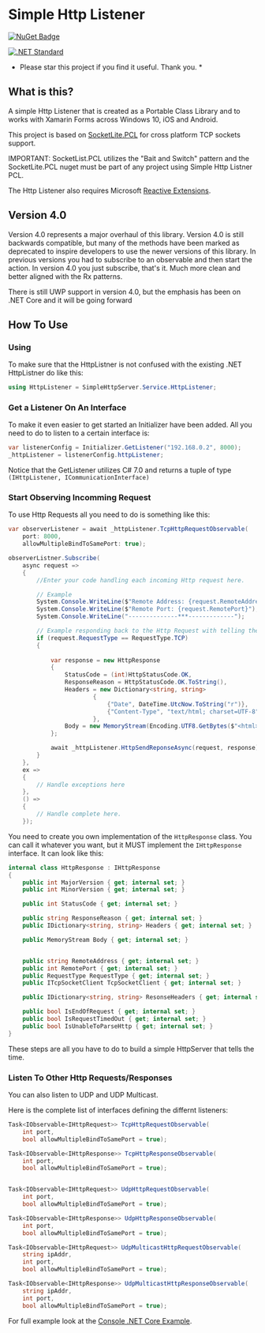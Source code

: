# Simple Http Listener

[![NuGet Badge](https://buildstats.info/nuget/SimpleHttpListener)](https://www.nuget.org/packages/SimpleHttpListener)

[![.NET Standard](http://img.shields.io/badge/.NET_Standard-v1.2-green.svg)](https://docs.microsoft.com/da-dk/dotnet/articles/standard/library)

* Please star this project if you find it useful. Thank you. *

## What is this?

A simple Http Listener that is created as a Portable Class Library and to works with Xamarin Forms across Windows 10, iOS and Android.

This project is based on [SocketLite.PCL](https://github.com/1iveowl/sockets-for-pcl/) for cross platform TCP sockets support. 

IMPORTANT: SocketList.PCL utilizes the "Bait and Switch" pattern and the SocketLite.PCL nuget must be part of any project using Simple Http Listner PCL.

The Http Listener also requires Microsoft [Reactive Extensions](https://www.nuget.org/packages/Rx-Main). 

## Version 4.0
Version 4.0 represents a major overhaul of this library. Version 4.0 is still backwards compatible, but many of the methods have been marked as deprecated to inspire developers to use the newer versions of this library. In previous versions you had to subscribe to an observable and then start the action. In version 4.0 you just subscribe, that's it. Much more clean and better aligned with the Rx patterns.

There is still UWP support in version 4.0, but the emphasis has been on .NET Core and it will be going forward

## How To Use 

### Using
To make sure that the HttpListner is not confused with the existing .NET HttpListner do like this:

```cs
using HttpListener = SimpleHttpServer.Service.HttpListener;
```

### Get a Listener On An Interface
To make it even easier to get started an Initializer have been added. All you need to do to listen to a certain interface is:
```csharp
var listenerConfig = Initializer.GetListener("192.168.0.2", 8000);
_httpListener = listenerConfig.httpListener;
```
Notice that the GetListener utilizes C# 7.0 and returns a tuple of type ```(IHttpListener, ICommunicationInterface)```

### Start Observing Incomming Request

To use Http Requests all you need to do is something like this:

```csharp
var observerListener = await _httpListener.TcpHttpRequestObservable(
    port: 8000,
    allowMultipleBindToSamePort: true);

observerListner.Subscribe(
    async request =>
    {
        //Enter your code handling each incoming Http request here.

        // Example
        System.Console.WriteLine($"Remote Address: {request.RemoteAddress}");
        System.Console.WriteLine($"Remote Port: {request.RemotePort}");
        System.Console.WriteLine("--------------***-------------");

        // Example responding back to the Http Request with telling the time:
        if (request.RequestType == RequestType.TCP)
        {
            
            var response = new HttpResponse
            {
                StatusCode = (int)HttpStatusCode.OK,
                ResponseReason = HttpStatusCode.OK.ToString(),
                Headers = new Dictionary<string, string>
                        {
                            {"Date", DateTime.UtcNow.ToString("r")},
                            {"Content-Type", "text/html; charset=UTF-8" },
                        },
                Body = new MemoryStream(Encoding.UTF8.GetBytes($"<html>\r\n<body>\r\n<h1>Hello, World! {DateTime.Now}</h1>\r\n</body>\r\n</html>"))
            };

            await _httpListener.HttpSendReponseAsync(request, response).ConfigureAwait(false);
        }
    },
    ex =>
    {
        // Handle exceptions here
    }, 
    () => 
    {
        // Handle complete here. 
    });
```
You need to create you own implementation of the `HttpResponse` class. You can call it whatever you want, but it MUST implement the `IHttpResponse` interface. It can look like this:

```csharp
internal class HttpResponse : IHttpResponse
{
    public int MajorVersion { get; internal set; }
    public int MinorVersion { get; internal set; }

    public int StatusCode { get; internal set; }

    public string ResponseReason { get; internal set; }
    public IDictionary<string, string> Headers { get; internal set; }

    public MemoryStream Body { get; internal set; }


    public string RemoteAddress { get; internal set; }
    public int RemotePort { get; internal set; }
    public RequestType RequestType { get; internal set; }
    public ITcpSocketClient TcpSocketClient { get; internal set; }

    public IDictionary<string, string> ResonseHeaders { get; internal set; }

    public bool IsEndOfRequest { get; internal set; }
    public bool IsRequestTimedOut { get; internal set; }
    public bool IsUnableToParseHttp { get; internal set; }
}
```

These steps are all you have to do to build a simple HttpServer that tells the time.

### Listen To Other Http Requests/Responses
You can also listen to UDP and UDP Multicast.

Here is the complete list of interfaces defining the differnt listeners:

```csharp
Task<IObservable<IHttpRequest>> TcpHttpRequestObservable(
    int port,
    bool allowMultipleBindToSamePort = true);

Task<IObservable<IHttpResponse>> TcpHttpResponseObservable(
    int port,
    bool allowMultipleBindToSamePort = true);


Task<IObservable<IHttpRequest>> UdpHttpRequestObservable(
    int port,
    bool allowMultipleBindToSamePort = true);

Task<IObservable<IHttpResponse>> UdpHttpResponseObservable(
    int port,
    bool allowMultipleBindToSamePort = true);

Task<IObservable<IHttpRequest>> UdpMulticastHttpRequestObservable(
    string ipAddr,
    int port,
    bool allowMultipleBindToSamePort = true);

Task<IObservable<IHttpResponse>> UdpMulticastHttpResponseObservable(
    string ipAddr,
    int port,
    bool allowMultipleBindToSamePort = true);
```


For full example look at the [Console .NET Core Example](https://github.com/1iveowl/Simple-Http-Listener-PCL/tree/master/src/test/Console.NETCore.Test).
